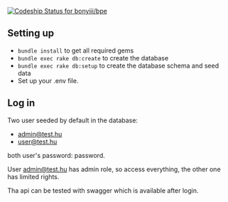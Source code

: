 [ ![Codeship Status for bonyiii/bpe](https://app.codeship.com/projects/c28302e0-c6c5-0134-be7a-7a0e44e66932/status?branch=master)](https://app.codeship.com/projects/198707)

## Setting up

* `bundle install` to get all required gems
* `bundle exec rake db:create` to create the database
* `bundle exec rake db:setup` to create the database schema and seed data
* Set up your .env file.

## Log in

Two user seeded by default in the database:

* admin@test.hu 
* user@test.hu 

both user's password: password.

User admin@test.hu has admin role, so access everything, the other one has limited rights.

Tha api can be tested with swagger which is available after login.

